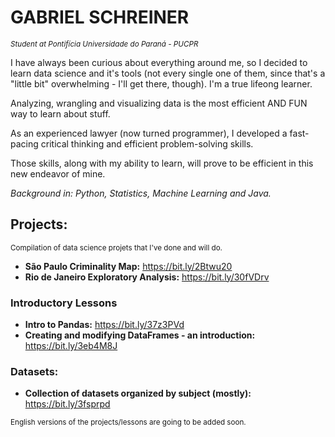 # GABRIEL SCHREINER 
<sub>*Student at Pontifícia Universidade do Paraná - PUCPR*</sub>

I have always been curious about everything around me, so I decided to learn data science and it's tools (not every single one of them, since that's a "little bit" overwhelming - I'll get there, though). I'm a true lifeong learner.

Analyzing, wrangling and visualizing data is the most efficient AND FUN way to learn about stuff. 

As an experienced lawyer (now turned programmer), I developed a fast-pacing critical thinking and efficient problem-solving skills.

Those skills, along with my ability to learn, will prove to be efficient in this new endeavor of mine.

*Background in: Python, Statistics, Machine Learning and Java.* 

## Projects:

<sub>Compilation of data science projets that I've done and will do.</sub>

- **São Paulo Criminality Map:** https://bit.ly/2Btwu20
- **Rio de Janeiro Exploratory Analysis:** https://bit.ly/30fVDrv

### Introductory Lessons

- **Intro to Pandas:** https://bit.ly/37z3PVd
- **Creating and modifying DataFrames - an introduction:** https://bit.ly/3eb4M8J

### Datasets:

- **Collection of datasets organized by subject (mostly):** https://bit.ly/3fsprpd


<sub>English versions of the projects/lessons are going to be added soon.</sub>
